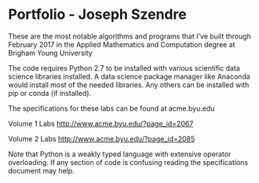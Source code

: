 # Portfolio - Joseph Szendre
These are the most notable algorithms and programs that I've built through February 2017 in the Applied Mathematics and Computation degree at Brigham Young University

The code requires Python 2.7 to be installed with various scientific data science libraries installed. A data science package manager like Anaconda would install most of the needed libraries. Any others can be installed with pip or conda (if installed).

The specifications for these labs can be found at acme.byu.edu

Volume 1 Labs
http://www.acme.byu.edu/?page_id=2067 

Volume 2 Labs
http://www.acme.byu.edu/?page_id=2085

Note that Python is a weakly typed language with extensive operator overloading. If any section of code is confusing reading the specifications document may help.